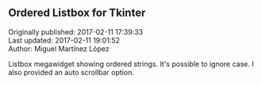 ## Ordered Listbox for Tkinter  
Originally published: 2017-02-11 17:39:33  
Last updated: 2017-02-11 19:01:52  
Author: Miguel Martínez López  
  
Listbox megawidget showing ordered strings. It's possible to ignore case. I also provided an auto scrollbar option.
